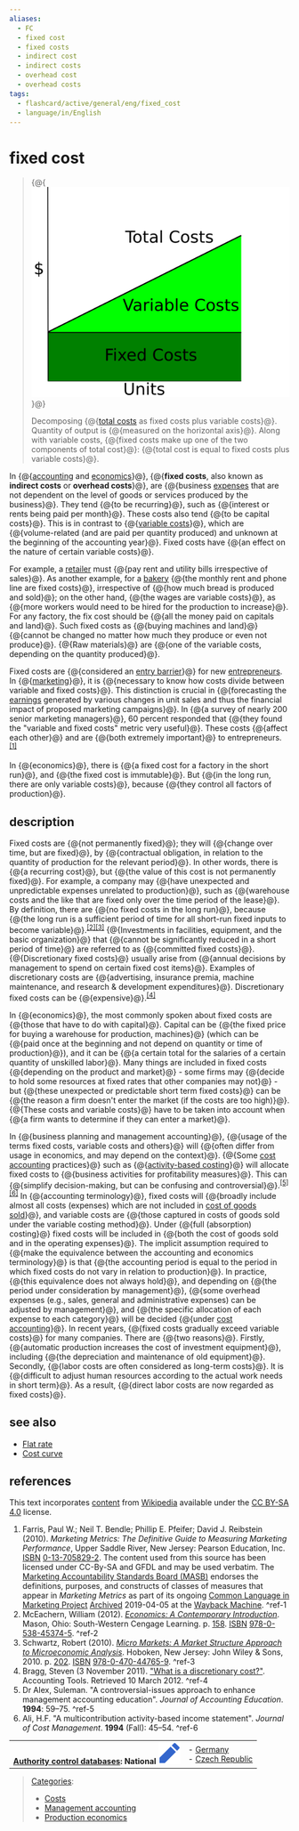 ```yaml
---
aliases:
  - FC
  - fixed cost
  - fixed costs
  - indirect cost
  - indirect costs
  - overhead cost
  - overhead costs
tags:
  - flashcard/active/general/eng/fixed_cost
  - language/in/English
---
```


# fixed cost

> {@{![Decomposing [total costs](total%20cost.md) as fixed costs plus variable costs.](../../archives/Wikimedia%20Commons/CVP-TC-FC-VC.svg)}@}
>
> Decomposing {@{[total costs](total%20cost.md) as fixed costs plus variable costs}@}. Quantity of output is {@{measured on the horizontal axis}@}. Along with variable costs, {@{fixed costs make up one of the two components of total cost}@}: {@{total cost is equal to fixed costs plus variable costs}@}. <!--SR:!2026-01-23,294,330!2026-01-23,294,330!2026-01-23,294,330!2026-01-19,291,330!2026-01-02,276,330-->

In {@{[accounting](accounting.md) and [economics](economics.md)}@}, {@{__fixed costs__, also known as __indirect costs__ or __overhead costs__}@}, are {@{business [expenses](expenses.md) that are not dependent on the level of goods or services produced by the business}@}. They tend {@{to be recurring}@}, such as {@{interest or rents being paid per month}@}. These costs also tend {@{to be capital costs}@}. This is in contrast to {@{[variable costs](variable%20costs.md)}@}, which are {@{volume-related \(and are paid per quantity produced\) and unknown at the beginning of the accounting year}@}. Fixed costs have {@{an effect on the nature of certain variable costs}@}. <!--SR:!2026-01-08,280,330!2025-12-04,254,330!2025-10-30,209,310!2025-12-31,276,330!2026-01-23,294,330!2026-01-21,293,330!2026-01-11,285,330!2025-12-14,262,330!2026-01-23,294,330-->

For example, a [retailer](retail.md) must {@{pay rent and utility bills irrespective of sales}@}. As another example, for a [bakery](bakery.md) {@{the monthly rent and phone line are fixed costs}@}, irrespective of {@{how much bread is produced and sold}@}; on the other hand, {@{the wages are variable costs}@}, as {@{more workers would need to be hired for the production to increase}@}. For any factory, the fix cost should be {@{all the money paid on capitals and land}@}. Such fixed costs as {@{buying machines and land}@} {@{cannot be changed no matter how much they produce or even not produce}@}. {@{Raw materials}@} are {@{one of the variable costs, depending on the quantity produced}@}. <!--SR:!2026-01-09,281,330!2027-11-14,780,330!2026-01-09,281,330!2026-01-13,285,330!2026-01-19,291,330!2026-01-09,283,330!2026-01-07,280,330!2026-01-23,294,330!2026-01-12,284,330!2027-08-01,709,330-->

Fixed costs are {@{considered an [entry barrier](barriers%20to%20entry.md)}@} for new [entrepreneurs](entrepreneurs.md). In {@{[marketing](marketing.md)}@}, it is {@{necessary to know how costs divide between variable and fixed costs}@}. This distinction is crucial in {@{forecasting the [earnings](earnings.md) generated by various changes in unit sales and thus the financial impact of proposed marketing campaigns}@}. In {@{a survey of nearly 200 senior marketing managers}@}, 60 percent responded that {@{they found the "variable and fixed costs" metric very useful}@}. These costs {@{affect each other}@} and are {@{both extremely important}@} to entrepreneurs. <sup>[\[1\]](#^ref-1)</sup> <!--SR:!2026-01-14,286,330!2026-01-04,278,330!2025-11-29,250,330!2026-09-25,457,310!2026-01-20,292,330!2025-12-31,276,330!2025-12-13,260,330!2026-01-10,282,330-->

In {@{economics}@}, there is {@{a fixed cost for a factory in the short run}@}, and {@{the fixed cost is immutable}@}. But {@{in the long run, there are only variable costs}@}, because {@{they control all factors of production}@}. <!--SR:!2026-01-10,283,330!2028-02-09,848,330!2026-01-10,282,330!2026-01-05,279,330!2025-12-12,259,330-->

## description

Fixed costs are {@{not permanently fixed}@}; they will {@{change over time, but are fixed}@}, by {@{contractual obligation, in relation to the quantity of production for the relevant period}@}. In other words, there is {@{a recurring cost}@}, but {@{the value of this cost is not permanently fixed}@}. For example, a company may {@{have unexpected and unpredictable expenses unrelated to production}@}, such as {@{warehouse costs and the like that are fixed only over the time period of the lease}@}. By definition, there are {@{no fixed costs in the long run}@}, because {@{the long run is a sufficient period of time for all short-run fixed inputs to become variable}@}.<sup>[\[2\]](#^ref-2)</sup><sup>[\[3\]](#^ref-3)</sup> {@{Investments in facilities, equipment, and the basic organization}@} that {@{cannot be significantly reduced in a short period of time}@} are referred to as {@{committed fixed costs}@}. {@{Discretionary fixed costs}@} usually arise from {@{annual decisions by management to spend on certain fixed cost items}@}. Examples of discretionary costs are {@{advertising, insurance premia, machine maintenance, and research & development expenditures}@}. Discretionary fixed costs can be {@{expensive}@}.<sup>[\[4\]](#^ref-4)</sup> <!--SR:!2026-01-06,280,330!2027-04-28,586,310!2026-01-09,282,330!2026-01-11,284,330!2026-01-23,294,330!2026-01-21,293,330!2025-12-05,255,330!2025-12-31,276,330!2025-12-21,267,330!2025-10-19,200,310!2027-02-03,552,310!2025-12-09,258,330!2026-01-08,280,330!2026-07-27,420,310!2027-11-26,802,330!2026-02-24,129,387-->

In {@{economics}@}, the most commonly spoken about fixed costs are {@{those that have to do with capital}@}. Capital can be {@{the fixed price for buying a warehouse for production, machines}@} \(which can be {@{paid once at the beginning and not depend on quantity or time of production}@}\), and it can be {@{a certain total for the salaries of a certain quantity of unskilled labor}@}. Many things are included in fixed costs {@{depending on the product and market}@} - some firms may {@{decide to hold some resources at fixed rates that other companies may not}@} - but {@{these unexpected or predictable short term fixed costs}@} can be {@{the reason a firm doesn't enter the market \(if the costs are too high\)}@}. {@{These costs and variable costs}@} have to be taken into account when {@{a firm wants to determine if they can enter a market}@}. <!--SR:!2026-01-23,294,330!2026-01-08,282,330!2026-09-16,409,290!2026-01-10,284,330!2025-12-31,276,330!2025-12-19,265,330!2028-01-13,839,330!2026-01-23,294,330!2025-11-19,240,330!2026-01-23,294,330!2025-12-09,94,385-->

In {@{business planning and management accounting}@}, {@{usage of the terms fixed costs, variable costs and others}@} will {@{often differ from usage in economics, and may depend on the context}@}. {@{Some [cost accounting](cost%20accounting.md) practices}@} such as {@{[activity-based costing](activity-based%20costing.md)}@} will allocate fixed costs to {@{business activities for profitability measures}@}. This can {@{simplify decision-making, but can be confusing and controversial}@}.<sup>[\[5\]](#^ref-5)</sup><sup>[\[6\]](#^ref-6)</sup> In {@{accounting terminology}@}, fixed costs will {@{broadly include almost all costs \(expenses\) which are not included in [cost of goods sold](cost%20of%20goods%20sold.md)}@}, and variable costs are {@{those captured in costs of goods sold under the variable costing method}@}. Under {@{full \(absorption\) costing}@} fixed costs will be included in {@{both the cost of goods sold and in the operating expenses}@}. The implicit assumption required to {@{make the equivalence between the accounting and economics terminology}@} is that {@{the accounting period is equal to the period in which fixed costs do not vary in relation to production}@}. In practice, {@{this equivalence does not always hold}@}, and depending on {@{the period under consideration by management}@}, {@{some overhead expenses \(e.g., sales, general and administrative expenses\) can be adjusted by management}@}, and {@{the specific allocation of each expense to each category}@} will be decided {@{under [cost accounting](cost%20accounting.md)}@}. In recent years, {@{fixed costs gradually exceed variable costs}@} for many companies. There are {@{two reasons}@}. Firstly, {@{automatic production increases the cost of investment equipment}@}, including {@{the depreciation and maintenance of old equipment}@}. Secondly, {@{labor costs are often considered as long-term costs}@}. It is {@{difficult to adjust human resources according to the actual work needs in short term}@}. As a result, {@{direct labor costs are now regarded as fixed costs}@}. <!--SR:!2025-12-12,259,330!2026-01-23,294,330!2025-12-10,259,330!2026-01-23,294,330!2026-01-15,287,330!2026-08-11,433,310!2027-07-14,700,330!2026-01-23,294,330!2025-12-08,257,330!2027-11-27,802,330!2025-12-18,264,330!2026-07-26,420,310!2026-01-11,283,330!2026-04-30,340,290!2026-01-23,294,330!2026-01-03,277,330!2026-01-18,290,330!2026-01-16,288,330!2026-01-22,294,330!2026-01-23,294,330!2027-12-13,805,330!2025-12-02,252,330!2026-01-20,292,330!2027-12-19,819,330!2025-10-31,210,310!2026-01-17,289,330-->

## see also

- [Flat rate](flat%20rate.md)
- [Cost curve](cost%20curve.md)

## references

This text incorporates [content](https://en.wikipedia.org/wiki/fixed_cost) from [Wikipedia](Wikipedia.md) available under the [CC BY-SA 4.0](https://creativecommons.org/licenses/by-sa/4.0/) license.

1. Farris, Paul W.; Neil T. Bendle; Phillip E. Pfeifer; David J. Reibstein \(2010\). _Marketing Metrics: The Definitive Guide to Measuring Marketing Performance_, Upper Saddle River, New Jersey: Pearson Education, Inc. [ISBN](ISBN%20(identifier).md) [0-13-705829-2](https://en.wikipedia.org/wiki/Special:BookSources/0-13-705829-2). The content used from this source has been licensed under CC-By-SA and GFDL and may be used verbatim. The [Marketing Accountability Standards Board \(MASB\)](Marketing%20Accountability%20Standards%20Board%20(MASB).md) endorses the definitions, purposes, and constructs of classes of measures that appear in _Marketing Metrics_ as part of its ongoing [Common Language in Marketing Project](http://www.commonlanguage.wikispaces.net/) [Archived](https://web.archive.org/web/20190405010451/https://www.commonlanguage.wikispaces.net/) 2019-04-05 at the [Wayback Machine](Wayback%20Machine.md). <a id="^ref-1"></a>^ref-1
2. <a id="CITEREFMcEachern2012"></a> McEachern, William \(2012\). [_Economics: A Contemporary Introduction_](https://archive.org/details/economicscontemp00mcea_334). Mason, Ohio: South-Western Cengage Learning. p. [158](https://archive.org/details/economicscontemp00mcea_334/page/n187). [ISBN](ISBN%20(identifier).md) [978-0-538-45374-5](https://en.wikipedia.org/wiki/Special:BookSources/978-0-538-45374-5). <a id="^ref-2"></a>^ref-2
3. <a id="CITEREFSchwartz2010"></a> Schwartz, Robert \(2010\). [_Micro Markets: A Market Structure Approach to Microeconomic Analysis_](https://archive.org/details/micromarketsmark00schw). Hoboken, New Jersey: John Wiley & Sons, 2010. p. [202](https://archive.org/details/micromarketsmark00schw/page/n223). [ISBN](ISBN%20(identifier).md) [978-0-470-44765-9](https://en.wikipedia.org/wiki/Special:BookSources/978-0-470-44765-9). <a id="^ref-3"></a>^ref-3
4. <a id="CITEREFBragg2011"></a> Bragg, Steven \(3 November 2011\). ["What is a discretionary cost?"](http://www.accountingtools.com/questions-and-answers/what-is-a-discretionary-cost.html). Accounting Tools. Retrieved 10 March 2012. <a id="^ref-4"></a>^ref-4
5. <a id="CITEREFDr Alex"></a> Dr Alex, Suleman. "A controversial-issues approach to enhance management accounting education". _Journal of Accounting Education_. __1994__: 59–75. <a id="^ref-5"></a>^ref-5
6. <a id="CITEREFAli"></a> Ali, H.F. "A multicontribution activity-based income statement". _Journal of Cost Management_. __1994__ \(Fall\): 45–54. <a id="^ref-6"></a>^ref-6

|                                                                                                                                                                                                                                                      |                                                                                                                                                         |
| ------------------------------------------------------------------------------------------------------------------------------------------------------------------------------------------------------------------------------------------------:| ----------------------------------------------------------------------------------------------------------------------------------------------------------- |
| __[Authority control databases](https://en.wikipedia.org/wiki/Help:Authority%20control): National [![Edit this at Wikidata](../../archives/Wikimedia%20Commons/OOjs%20UI%20icon%20edit-ltr-progressive.svg)](https://www.wikidata.org/wiki/Q466764#identifiers)__ | - [Germany](https://d-nb.info/gnd/4154493-6) <br/> - [Czech Republic](https://aleph.nkp.cz/F/?func=find-c&local_base=aut&ccl_term=ica=ph442528&CON_LNG=ENG) |

> [Categories](https://en.wikipedia.org/wiki/Help:Category):
>
> - [Costs](https://en.wikipedia.org/wiki/Category:Costs)
> - [Management accounting](https://en.wikipedia.org/wiki/Category:Management%20accounting)
> - [Production economics](https://en.wikipedia.org/wiki/Category:Production%20economics)
